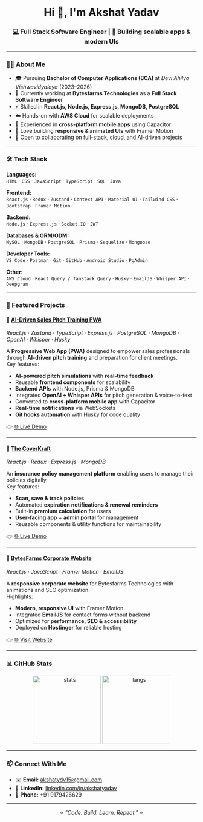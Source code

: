 <h1 align="center">Hi 👋, I'm Akshat Yadav</h1>
<h3 align="center">💻 Full Stack Software Engineer | 🚀 Building scalable apps & modern UIs</h3>

---

### 👨‍💻 About Me  
- 🎓 Pursuing **Bachelor of Computer Applications (BCA)** at *Devi Ahilya Vishwavidyalaya* (2023–2026)  
- 🔭 Currently working at **Bytesfarms Technologies** as a **Full Stack Software Engineer**  
- ⚡ Skilled in **React.js, Node.js, Express.js, MongoDB, PostgreSQL**  
- ☁️ Hands-on with **AWS Cloud** for scalable deployments  
- 📱 Experienced in **cross-platform mobile apps** using Capacitor  
- 🎨 Love building **responsive & animated UIs** with Framer Motion  
- 🤝 Open to collaborating on full-stack, cloud, and AI-driven projects  

---

### 🛠️ Tech Stack  

**Languages:**  
`HTML` · `CSS` · `JavaScript` · `TypeScript` · `SQL` · `Java`  

**Frontend:**  
`React.js` · `Redux` · `Zustand` · `Context API` · `Material UI` · `Tailwind CSS` · `Bootstrap` · `Framer Motion`  

**Backend:**  
`Node.js` · `Express.js` · `Socket.IO` · `JWT`  

**Databases & ORM/ODM:**  
`MySQL` · `MongoDB` · `PostgreSQL` · `Prisma` · `Sequelize` · `Mongoose`  

**Developer Tools:**  
`VS Code` · `Postman` · `Git` · `GitHub` · `Android Studio` · `PgAdmin`  

**Other:**  
`AWS Cloud` · `React Query / TanStack Query` · `Husky` · `EmailJS` · `Whisper API` · `Deepgram`  

---

### 🚀 Featured Projects  

#### 🔹 [AI-Driven Sales Pitch Training PWA](https://www.pitchster.ai/)  
*React.js · Zustand · TypeScript · Express.js · PostgreSQL · MongoDB · OpenAI · Whisper · Husky*  

A **Progressive Web App (PWA)** designed to empower sales professionals through **AI-driven pitch training** and preparation for client meetings.  
Key features:  
- **AI-powered pitch simulations** with **real-time feedback**  
- Reusable **frontend components** for scalability  
- **Backend APIs** with Node.js, Prisma & MongoDB  
- Integrated **OpenAI + Whisper APIs** for pitch generation & voice-to-text  
- Converted to **cross-platform mobile app** with Capacitor  
- **Real-time notifications** via WebSockets  
- **Git hooks automation** with Husky for code quality  

👉 [🌐 Live Demo](https://app.pitchster.ai/)  

---

#### 🔹 [The CoverKraft](https://thecoverkraft.com/)  
*React.js · Redux · Express.js · MongoDB*  

An **insurance policy management platform** enabling users to manage their policies digitally.  
Key features:  
- **Scan, save & track policies**  
- Automated **expiration notifications & renewal reminders**  
- Built-in **premium calculation** for users  
- **User-facing app** + **admin portal** for management  
- Reusable components & utility functions for maintainability  

👉 [🌐 Live Demo](https://thecoverkraft.com/)  

---

#### 🔹 [BytesFarms Corporate Website](https://bytesfarms.com/)  
*React.js · JavaScript · Framer Motion · EmailJS*  

A **responsive corporate website** for Bytesfarms Technologies with animations and SEO optimization.  
Highlights:  
- **Modern, responsive UI** with Framer Motion  
- Integrated **EmailJS** for contact forms without backend  
- Optimized for **performance, SEO & accessibility**  
- Deployed on **Hostinger** for reliable hosting  

👉 [🌐 Visit Website](https://bytesfarms.com/)  

---

### 📊 GitHub Stats  
<p align="center">
  <img src="https://github-readme-stats.vercel.app/api?username=akshatyadav&show_icons=true&theme=tokyonight" alt="stats" height="180"/>
  <img src="https://github-readme-stats.vercel.app/api/top-langs/?username=akshatyadav&layout=compact&theme=tokyonight" alt="langs" height="180"/>
</p>

---

### 📫 Connect With Me  
- ✉️ **Email:** [akshatydv15@gmail.com](mailto:akshatydv15@gmail.com)  
- 🔗 **LinkedIn:** [linkedin.com/in/akshatyadav](https://linkedin.com/in/akshatyadav)  
- 📱 **Phone:** +91 9179426629  

---

<p align="center">⭐️ <i>"Code. Build. Learn. Repeat."</i> ⭐️</p>
